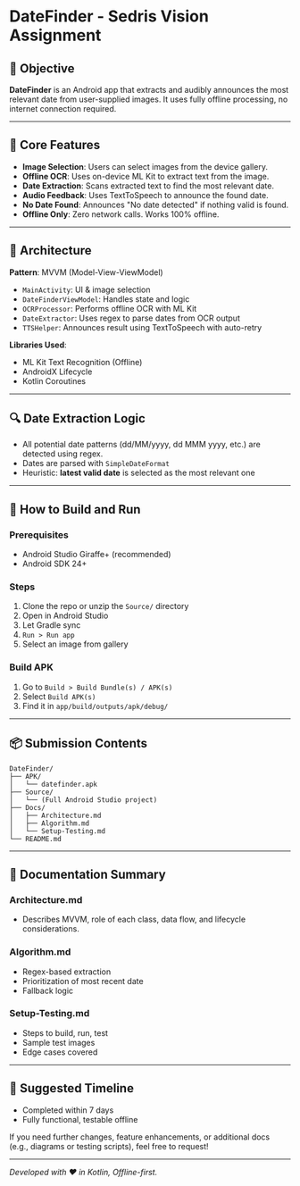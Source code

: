 # DateFinder - Sedris Vision Assignment

## 📱 Objective

**DateFinder** is an Android app that extracts and audibly announces the most relevant date from user-supplied images. It uses fully offline processing, no internet connection required.

---

## 🧩 Core Features

* **Image Selection**: Users can select images from the device gallery.
* **Offline OCR**: Uses on-device ML Kit to extract text from the image.
* **Date Extraction**: Scans extracted text to find the most relevant date.
* **Audio Feedback**: Uses TextToSpeech to announce the found date.
* **No Date Found**: Announces "No date detected" if nothing valid is found.
* **Offline Only**: Zero network calls. Works 100% offline.

---

## 🧠 Architecture

**Pattern**: MVVM (Model-View-ViewModel)

* `MainActivity`: UI & image selection
* `DateFinderViewModel`: Handles state and logic
* `OCRProcessor`: Performs offline OCR with ML Kit
* `DateExtractor`: Uses regex to parse dates from OCR output
* `TTSHelper`: Announces result using TextToSpeech with auto-retry

**Libraries Used**:

* ML Kit Text Recognition (Offline)
* AndroidX Lifecycle
* Kotlin Coroutines

---

## 🔍 Date Extraction Logic

* All potential date patterns (dd/MM/yyyy, dd MMM yyyy, etc.) are detected using regex.
* Dates are parsed with `SimpleDateFormat`
* Heuristic: **latest valid date** is selected as the most relevant one

---

## 🚀 How to Build and Run

### Prerequisites

* Android Studio Giraffe+ (recommended)
* Android SDK 24+

### Steps

1. Clone the repo or unzip the `Source/` directory
2. Open in Android Studio
3. Let Gradle sync
4. `Run > Run app`
5. Select an image from gallery

### Build APK

1. Go to `Build > Build Bundle(s) / APK(s)`
2. Select `Build APK(s)`
3. Find it in `app/build/outputs/apk/debug/`

---

## 📦 Submission Contents

```
DateFinder/
├── APK/
│   └── datefinder.apk
├── Source/
│   └── (Full Android Studio project)
├── Docs/
│   ├── Architecture.md
│   ├── Algorithm.md
│   └── Setup-Testing.md
└── README.md
```

---

## 📄 Documentation Summary

### Architecture.md

* Describes MVVM, role of each class, data flow, and lifecycle considerations.

### Algorithm.md

* Regex-based extraction
* Prioritization of most recent date
* Fallback logic

### Setup-Testing.md

* Steps to build, run, test
* Sample test images
* Edge cases covered

---

## 📆 Suggested Timeline

* Completed within 7 days
* Fully functional, testable offline

If you need further changes, feature enhancements, or additional docs (e.g., diagrams or testing scripts), feel free to request!

---

*Developed with ❤️ in Kotlin, Offline-first.*
